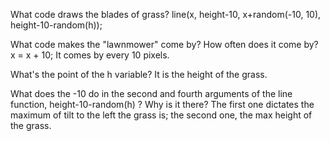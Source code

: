 What code draws the blades of grass?
  line(x, height-10, x+random(-10, 10), height-10-random(h));

What code makes the "lawnmower" come by? How often does it come by?
  x = x + 10;
  It comes by every 10 pixels.

What's the point of the h variable?
  It is the height of the grass.

What does the -10 do in the second and fourth arguments of the line function, height-10-random(h) ? Why is it there?
The first one dictates the maximum of tilt to the left the grass is; the second one, the max height of the grass.
